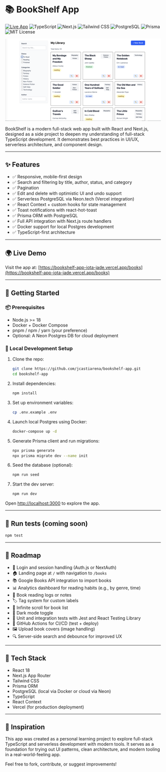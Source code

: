# 📚 BookShelf App

[![Live App](https://img.shields.io/badge/Live%20App-Open-00C7B7?style=flat&logo=vercel&logoColor=white)](https://bookshelf-app-iota-jade.vercel.app/books)
![TypeScript](https://img.shields.io/badge/TypeScript-007acc?style=flat&logo=typescript&logoColor=white)
![Next.js](https://img.shields.io/badge/Next.js-000000?style=flat&logo=next.js&logoColor=white)
![Tailwind CSS](https://img.shields.io/badge/TailwindCSS-38B2AC?style=flat&logo=tailwind-css&logoColor=white)
![PostgreSQL](https://img.shields.io/badge/PostgreSQL-4169E1?style=flat&logo=postgresql&logoColor=white)
![Prisma](https://img.shields.io/badge/Prisma-2D3748?style=flat&logo=prisma&logoColor=white)
![MIT License](https://img.shields.io/badge/license-MIT-green)

![BookShelf Screenshot](./screenshot.png)

BookShelf is a modern full-stack web app built with React and Next.js, designed as a side project to deepen my understanding of full-stack TypeScript development. It demonstrates best practices in UI/UX, serverless architecture, and component design.

---

## ✨ Features

- ✅ Responsive, mobile-first design
- ✅ Search and filtering by title, author, status, and category
- ✅ Pagination
- ✅ Edit and delete with optimistic UI and undo support
- ✅ Serverless PostgreSQL via Neon.tech (Vercel integration)
- ✅ React Context + custom hooks for state management
- ✅ Toast notifications with react-hot-toast
- ✅ Prisma ORM with PostgreSQL
- ✅ Full API integration with Next.js route handlers
- ✅ Docker support for local Postgres development
- ✅ TypeScript-first architecture

---

## 🌍 Live Demo

Visit the app at: [https://bookshelf-app-iota-jade.vercel.app/books](https://bookshelf-app-iota-jade.vercel.app/books)

---

## 🚀 Getting Started

### 📦 Prerequisites

- Node.js >= 18
- Docker + Docker Compose
- pnpm / npm / yarn (your preference)
- Optional: A Neon Postgres DB for cloud deployment

### 🔧 Local Development Setup

1. Clone the repo:
   ```bash
   git clone https://github.com/jcastiarena/bookshelf-app.git
   cd bookshelf-app
   ```

2. Install dependencies:
   ```bash
   npm install
   ```

3. Set up environment variables:
   ```bash
   cp .env.example .env
   ```

4. Launch local Postgres using Docker:
   ```bash
   docker-compose up -d
   ```

5. Generate Prisma client and run migrations:
   ```bash
   npx prisma generate
   npx prisma migrate dev --name init
   ```

6. Seed the database (optional):
   ```bash
   npm run seed
   ```

7. Start the dev server:
   ```bash
   npm run dev
   ```

Open [http://localhost:3000](http://localhost:3000) to explore the app.

---

## 🧪 Run tests (coming soon)

```bash
npm test
```

---

## 📅 Roadmap

- 🔐 Login and session handling (Auth.js or NextAuth)
- 🏠 Landing page at `/` with navigation to `/books`
- 📚 Google Books API integration to import books
- 📊 Analytics dashboard for reading habits (e.g., by genre, time)
- 🧾 Book reading logs or notes
- 🏷️ Tag system for custom labels
- 🔁 Infinite scroll for book list
- 🌙 Dark mode toggle
- 🧪 Unit and integration tests with Jest and React Testing Library
- 🚥 GitHub Actions for CI/CD (test + deploy)
- 🖼️ Upload book covers (image handling)
- 🔍 Server-side search and debounce for improved UX

---

## 🔧 Tech Stack

- React 18
- Next.js App Router
- Tailwind CSS
- Prisma ORM
- PostgreSQL (local via Docker or cloud via Neon)
- TypeScript
- React Context
- Vercel (for production deployment)

---

## 🧠 Inspiration

This app was created as a personal learning project to explore full-stack TypeScript and serverless development with modern tools. It serves as a foundation for trying out UI patterns, clean architecture, and modern tooling in a real-world-feeling app.

Feel free to fork, contribute, or suggest improvements!
